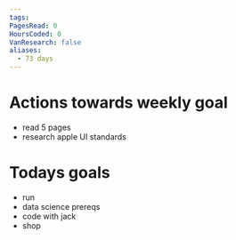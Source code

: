```yaml
---
tags: 
PagesRead: 0
HoursCoded: 0
VanResearch: false
aliases:
  - 73 days
---
```

# Actions towards weekly goal
- read 5 pages
- research apple UI standards
# Todays goals
- run
- data science prereqs
- code with jack
- shop
